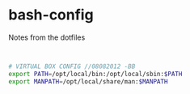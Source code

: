# bash-config
Notes from the dotfiles

```bash


# VIRTUAL BOX CONFIG //08082012 -BB
export PATH=/opt/local/bin:/opt/local/sbin:$PATH
export MANPATH=/opt/local/share/man:$MANPATH

```
